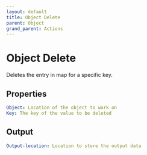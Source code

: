 ```yaml
---
layout: default
title: Object Delete
parent: Object
grand_parent: Actions
---
```

# Object Delete
Deletes the entry in map for a specific key.

## Properties
```yaml
Object: Location of the object to work on
Key: The key of the value to be deleted
```

## Output
```yaml
Output-location: Location to store the output data
```
